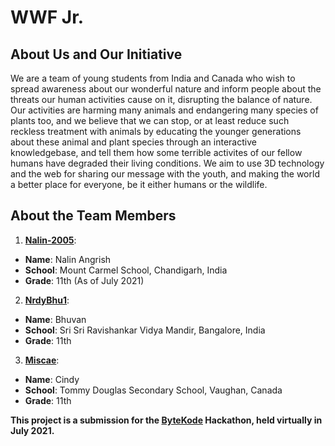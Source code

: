 # WWF Jr.
## About Us and Our Initiative
We are a team of young students from India and Canada who wish to spread awareness about our wonderful nature and inform people about the threats our human activities cause on it, disrupting the balance of nature. Our activities are harming many animals and endangering many species of plants too, and we believe that we can stop, or at least reduce such reckless treatment with animals by educating the younger generations about these animal and plant species through an interactive knowledgebase, and tell them how some terrible activites of our fellow humans have degraded their living conditions. We aim to use 3D technology and the web for sharing our message with the youth, and making the world a better place for everyone, be it either humans or the wildlife.

## About the Team Members
1. [**Nalin-2005**](https://github.com/Nalin-2005):
  - **Name**: Nalin Angrish
  - **School**: Mount Carmel School, Chandigarh, India
  - **Grade**: 11th (As of July 2021)
2. [**NrdyBhu1**](https://github.com/NrdyBhu1):
  - **Name**: Bhuvan
  - **School**: Sri Sri Ravishankar Vidya Mandir, Bangalore, India
  - **Grade**: 11th
3. [**Miscae**](https://github.com/miscae):
  - **Name**: Cindy
  - **School**: Tommy Douglas Secondary School, Vaughan, Canada
  - **Grade**: 11th

**This project is a submission for the [ByteKode](https://bytekode.org) Hackathon, held virtually in July 2021.**
